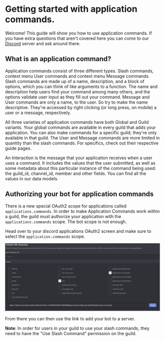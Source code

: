# Getting started with application commands.

Welcome! This guide will show you how to use application commands. If you have extra questions that aren't covered here you can come to our [Discord](https://discord.com/invite/dvSfUTet3K) server and ask around there.

## What is an application command?

Application commands consist of three different types. Slash commands, context menu User commands and context menu Message commands.
Slash commands are made up of a name, description, and a block of options, which you can think of like arguments to a function. The name and description help users find your command among many others, and the options validate user input as they fill out your command.
Message and User commands are only a name, to the user. So try to make the name descriptive. They're accessed by right clicking (or long press, on mobile) a user or a message, respectively.

All three varieties of application commands have both Global and Guild variants. Your global commands are available in every guild that adds your application. You can also make commands for a specific guild; they're only available in that guild. The User and Message commands are more limited in quantity than the slash commands. For specifics, check out their respective guide pages.

An Interaction is the message that your application receives when a user uses a command. It includes the values that the user submitted, as well as some metadata about this particular instance of the command being used: the guild_id, channel_id, member and other fields. You can find all the values in our data models.

## Authorizing your bot for application commands

There is a new special OAuth2 scope for applications called `applications.commands`. In order to make Application Commands work within a guild, the guild must authorize your application with the `applications.commands` scope. The bot scope is not enough.

Head over to your discord applications OAuth2 screen and make sure to select the `application.commands` scope.

![OAuth2 scoping](slash-commands/images/oauth.png)

From there you can then use the link to add your bot to a server.

**Note**: In order for users in your guild to use your slash commands, they need to have the "Use Slash Command" permission on the guild.
